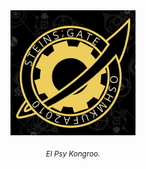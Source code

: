 <div align="center">
 <a href="http://futuregadget-lab.us"><img src="lab.png" alt="composer require futuregadget-lab/phone-wave" /></a>
 <br />
 <br />
 <small><i>El Psy Kongroo.</i></small>
</div>
